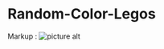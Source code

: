 # Random-Color-Legos
Markup : ![picture alt](http://www.brightlightpictures.com/assets/images/portfolio/thethaw_header.jpg "Title is optional")
